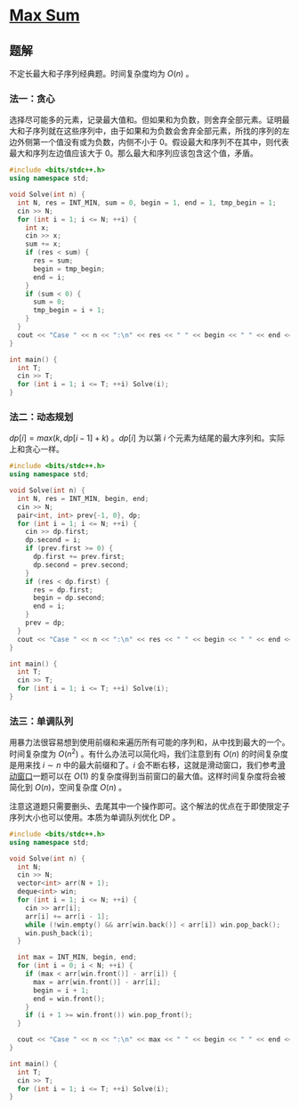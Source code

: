 # [Max Sum](https://acm.hdu.edu.cn/showproblem.php?pid=1003)

## 题解
不定长最大和子序列经典题。时间复杂度均为 $O(n)$ 。

### 法一：贪心
选择尽可能多的元素，记录最大值和。但如果和为负数，则舍弃全部元素。证明最大和子序列就在这些序列中，由于如果和为负数会舍弃全部元素，所找的序列的左边外侧第一个值没有或为负数，内侧不小于 0。假设最大和序列不在其中，则代表最大和序列左边值应该大于 0。那么最大和序列应该包含这个值，矛盾。

```cpp
#include <bits/stdc++.h>
using namespace std;

void Solve(int n) {
  int N, res = INT_MIN, sum = 0, begin = 1, end = 1, tmp_begin = 1;
  cin >> N;
  for (int i = 1; i <= N; ++i) {
    int x;
    cin >> x;
    sum += x;
    if (res < sum) {
      res = sum;
      begin = tmp_begin;
      end = i;
    }
    if (sum < 0) {
      sum = 0;
      tmp_begin = i + 1;
    }
  }
  cout << "Case " << n << ":\n" << res << " " << begin << " " << end << "\n\n";
}

int main() {
  int T;
  cin >> T;
  for (int i = 1; i <= T; ++i) Solve(i);
}
```

<!-- TODO: #### 扩展：拟阵理论证明 -->

### 法二：动态规划
$dp[i] = max(k, dp[i - 1] + k)$ 。$dp[i]$ 为以第 $i$ 个元素为结尾的最大序列和。实际上和贪心一样。

```cpp
#include <bits/stdc++.h>
using namespace std;

void Solve(int n) {
  int N, res = INT_MIN, begin, end;
  cin >> N;
  pair<int, int> prev{-1, 0}, dp;
  for (int i = 1; i <= N; ++i) {
    cin >> dp.first;
    dp.second = i;
    if (prev.first >= 0) {
      dp.first += prev.first;
      dp.second = prev.second;
    }
    if (res < dp.first) {
      res = dp.first;
      begin = dp.second;
      end = i;
    }
    prev = dp;
  }
  cout << "Case " << n << ":\n" << res << " " << begin << " " << end << "\n\n";
}

int main() {
  int T;
  cin >> T;
  for (int i = 1; i <= T; ++i) Solve(i);
}
```

### 法三：单调队列
用暴力法很容易想到使用前缀和来遍历所有可能的序列和，从中找到最大的一个。时间复杂度为 $O(n^2)$ 。有什么办法可以简化吗，我们注意到有 $O(n)$ 的时间复杂度是用来找 $i \sim n$ 中的最大前缀和了。$i$ 会不断右移，这就是滑动窗口，我们参考[滑动窗口](P1886_滑动窗口_单调队列.md)一题可以在 $O(1)$ 的复杂度得到当前窗口的最大值。这样时间复杂度将会被简化到 $O(n)$，空间复杂度 $O(n)$ 。

注意这道题只需要删头、去尾其中一个操作即可。这个解法的优点在于即使限定子序列大小也可以使用。本质为单调队列优化 DP 。

```cpp
#include <bits/stdc++.h>
using namespace std;

void Solve(int n) {
  int N;
  cin >> N;
  vector<int> arr(N + 1);
  deque<int> win;
  for (int i = 1; i <= N; ++i) {
    cin >> arr[i];
    arr[i] += arr[i - 1];
    while (!win.empty() && arr[win.back()] < arr[i]) win.pop_back();
    win.push_back(i);
  }

  int max = INT_MIN, begin, end;
  for (int i = 0; i < N; ++i) {
    if (max < arr[win.front()] - arr[i]) {
      max = arr[win.front()] - arr[i];
      begin = i + 1;
      end = win.front();
    }
    if (i + 1 >= win.front()) win.pop_front();
  }

  cout << "Case " << n << ":\n" << max << " " << begin << " " << end << "\n\n";
}

int main() {
  int T;
  cin >> T;
  for (int i = 1; i <= T; ++i) Solve(i);
}
```
